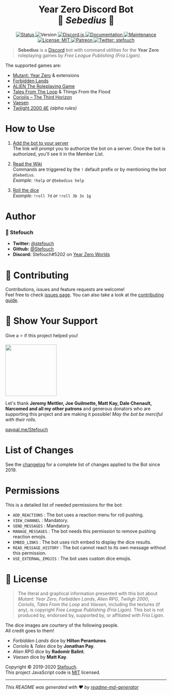 <h1 align="center">Year Zero Discord Bot<br />🎲 <i>Sebedius</i> 🎲</h1>
<p align="center">
  <a href="https://discordbots.org/bot/543445246143365130" target="_blank">
    <img alt="Status" src="https://top.gg/api/widget/status/543445246143365130.svg" />
  </a>
  <img alt="Version" src="https://img.shields.io/badge/version-3.8.1-blue.svg?cacheSeconds=2592000" />
  <a href="https://discord.js.org/" target="_blank">
    <img alt="Discord.js" src="https://img.shields.io/badge/Discord.JS-v12-informational?logo=discord" />
  </a>
  <a href="https://github.com/Stefouch/sebedius-myz-discord-bot/wiki" target="_blank">
    <img alt="Documentation" src="https://img.shields.io/badge/documentation-yes-brightgreen.svg" />
  </a>
  <a href="https://github.com/Stefouch/sebedius-myz-discord-bot/graphs/commit-activity" target="_blank">
    <img alt="Maintenance" src="https://img.shields.io/badge/Maintained%3F-yes-green.svg" />
  </a>
  <a href="https://github.com/Stefouch/sebedius-myz-discord-bot/blob/master/LICENSE" target="_blank">
    <img alt="License: MIT" src="https://img.shields.io/github/license/Stefouch/sebedius-myz-discord-bot" />
  </a>
  <a href="https://www.patreon.com/Stefouch">
    <img src="https://img.shields.io/badge/donate-patreon-F96854.svg" alt="Patreon">
  </a>
  <a href="https://twitter.com/stefouch" target="_blank">
    <img alt="Twitter: stefouch" src="https://img.shields.io/twitter/follow/stefouch.svg?style=social" />
  </a>
</p>

> **Sebedius** is a [Discord](https://discordapp.com) bot with command utilities for the **Year Zero** roleplaying games by *Free League Publishing (Fria Ligan)*.

The supported games are:
* [Mutant: Year Zero](http://frialigan.se/en/games/mutant-year-zero/) & extensions
* [Forbidden Lands](https://frialigan.se/en/games/forbidden-lands/)
* [ALIEN The Roleplaying Game](https://alien-rpg.com/)
* [Tales From The Loop](https://frialigan.se/en/games/tales-from-the-loop/) & Things From the Flood
* [Coriolis – The Third Horizon](https://frialigan.se/en/games/coriolis-2/)
* [Vaesen](https://frialigan.se/en/games/vaesen/)
* [Twilight 2000 4E](https://frialigan.se/en/games/twilight-2000/) *(alpha rules)*

# How to Use

1. [Add the bot to your server](https://discord.com/oauth2/authorize?client_id=543445246143365130&scope=bot&permissions=355392)<br />
The link will prompt you to authorize the bot on a server. Once the bot is authorized, you'll see it in the Member List.

2. [Read the Wiki](https://github.com/Stefouch/sebedius-myz-discord-bot/wiki#list-of-commands)<br />
Commands are triggered by the `!` default prefix or by mentioning the bot `@Sebedius`.<br />*Example:* `!help` *or* `@Sebedius help`

3. [Roll the dice](https://github.com/Stefouch/sebedius-myz-discord-bot/wiki/%21roll)<br />
*Example:* `!roll 7d` *or* `!roll 3b 3s 1g`

# Author

### 👤 Stefouch

* **Twitter:** [@stefouch](https://twitter.com/stefouch)
* **Github:** [@Stefouch](https://github.com/Stefouch)
* **Discord:** Stefouch#5202 on [Year Zero Worlds](https://discord.gg/ftxkYZn)

# 🤝 Contributing

Contributions, issues and feature requests are welcome!<br />Feel free to check [issues page](https://github.com/Stefouch/sebedius-myz-discord-bot/issues). You can also take a look at the [contributing guide](https://github.com/Stefouch/sebedius-myz-discord-bot/blob/master/CONTRIBUTING.md).

# 🙏 Show Your Support

Give a ⭐️ if this project helped you!

<a href="https://www.patreon.com/Stefouch">
  <img src="https://c5.patreon.com/external/logo/become_a_patron_button@2x.png" width="160">
</a>

Let's thank **Jeremy Mettler, Joe Guilmette, Matt Kay, Dale Chenault, Narcomed and all my other patrons** and generous donators who are supporting this project and are making it possible! *May the bot be merciful with their rolls.*

[paypal.me/Stefouch](https://www.paypal.me/stefouch)

# List of Changes

See the [changelog](https://github.com/Stefouch/sebedius-myz-discord-bot/blob/master/CHANGELOG.md#changelog) for a complete list of changes applied to the Bot since 2019.

# Permissions

This is a detailed list of needed permissions for the bot:

* `ADD_REACTIONS` : The bot uses a reaction menu for roll pushing.
* `VIEW_CHANNEL` : Mandatory.
* `SEND_MESSAGES` : Mandatory.
* `MANAGE_MESSAGES` : The bot needs this permission to remove pushing reaction emojis.
* `EMBED_LINKS` : The bot uses rich embed to display the dice results.
* `READ_MESSAGE_HISTORY` : The bot cannot react to its own message without this permission.
* `USE_EXTERNAL_EMOJIS` : The bot uses custom dice emojis.

# 📝 License

> The literal and graphical information presented with this bot about *Mutant: Year Zero*, *Forbidden Lands*, *Alien RPG*, *Twiligh 2000*, *Coriolis*, *Tales From the Loop* and *Vaesen*, including the textures (if any), is copyright *Free League Publishing (Fria Ligan)*. This bot is not produced by, endorsed by, supported by, or affiliated with *Fria Ligan*.

The dice images are courtery of the following people.<br />
All credit goes to them!

- *Forbidden Lands* dice by **Hilton Perantunes**.
- *Coriolis* & *Tales* dice by **Jonathan Pay**.
- *Alien RPG* dice by **Radomir Balint**.
- *Vaesen* dice by **Matt Kay**.

Copyright © 2019-2020 [Stefouch](https://github.com/Stefouch).<br />
This project JavaScript code is [MIT](https://github.com/Stefouch/sebedius-myz-discord-bot/blob/master/LICENSE) licensed.


***
_This README was generated with ❤️ by [readme-md-generator](https://github.com/kefranabg/readme-md-generator)_